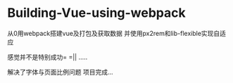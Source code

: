 # Building-Vue-using-webpack
从0用webpack搭建vue及打包及获取数据
并使用px2rem和lib-flexible实现自适应


感觉并不是特别成功= =||
.....

解决了字体与页面比例问题
项目完成...
